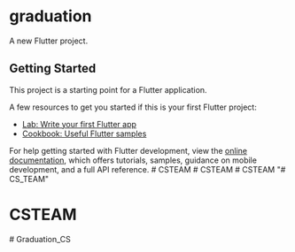 # graduation

A new Flutter project.

## Getting Started

This project is a starting point for a Flutter application.

A few resources to get you started if this is your first Flutter project:

- [Lab: Write your first Flutter app](https://docs.flutter.dev/get-started/codelab)
- [Cookbook: Useful Flutter samples](https://docs.flutter.dev/cookbook)

For help getting started with Flutter development, view the
[online documentation](https://docs.flutter.dev/), which offers tutorials,
samples, guidance on mobile development, and a full API reference.
#   C S T E A M  
 #   C S T E A M  
 #   C S T E A M  
 "# CS_TEAM" 
# CSTEAM
#   G r a d u a t i o n _ C S  
 